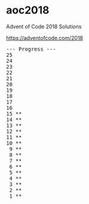 # aoc2018

Advent of Code 2018 Solutions

https://adventofcode.com/2018
<pre>
--- Progress ---
25
24
23
22
21
20
19
18
17
16
15 **
14 **
13 **
12 **
11 **
10 **
 9 **
 8 **
 7 **
 6 **
 5 **
 4 **
 3 **
 2 **
 1 **
</pre>